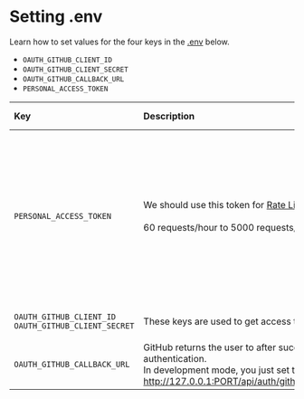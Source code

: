 # Setting .env

Learn how to set values for the four keys in the [.env](../.env.example) below.

- `OAUTH_GITHUB_CLIENT_ID`
- `OAUTH_GITHUB_CLIENT_SECRET`
- `OAUTH_GITHUB_CALLBACK_URL`
- `PERSONAL_ACCESS_TOKEN`

| Key                                                       | Description                                                                                                                                                | in used API                                                                                                        | Reference                                                                                                                                                                                                                                                                       |
| :-------------------------------------------------------- | :--------------------------------------------------------------------------------------------------------------------------------------------------------- | :----------------------------------------------------------------------------------------------------------------- | :------------------------------------------------------------------------------------------------------------------------------------------------------------------------------------------------------------------------------------------------------------------------------ |
| `PERSONAL_ACCESS_TOKEN`                                   | We should use this token for [Rate Limiting](https://developer.github.com/v3/#rate-limiting) <br/><br/>60 requests/hour to 5000 requests/hour              | - Get user's gists<br/> - Get user's a gist<br> - Star gist(call after create gist)<br/> -Get user's starred gists | - [Create a token](https://help.github.com/articles/creating-a-personal-access-token-for-the-command-line/#creating-a-token)                                                                                                                                                    |
| `OAUTH_GITHUB_CLIENT_ID`<br/>`OAUTH_GITHUB_CLIENT_SECRET` | These keys are used to get access token                                                                                                                    | - Login with github                                                                                                | - [Create OAuth app](https://developer.github.com/apps/building-oauth-apps/creating-an-oauth-app/#creating-an-oauth-app) <br/> - [usage](https://developer.github.com/apps/building-oauth-apps/authorizing-oauth-apps/#1-users-are-redirected-to-request-their-github-identity) |
| `OAUTH_GITHUB_CALLBACK_URL`                               | GitHub returns the user to after successful authentication.<br/> In development mode, you just set the value to http://127.0.0.1:PORT/api/auth/github/callback |                                                                                                                    | - [Authentication](https://developer.github.com/v3/guides/basics-of-authentication/#registering-your-app)                                                                                                                                                                       |
